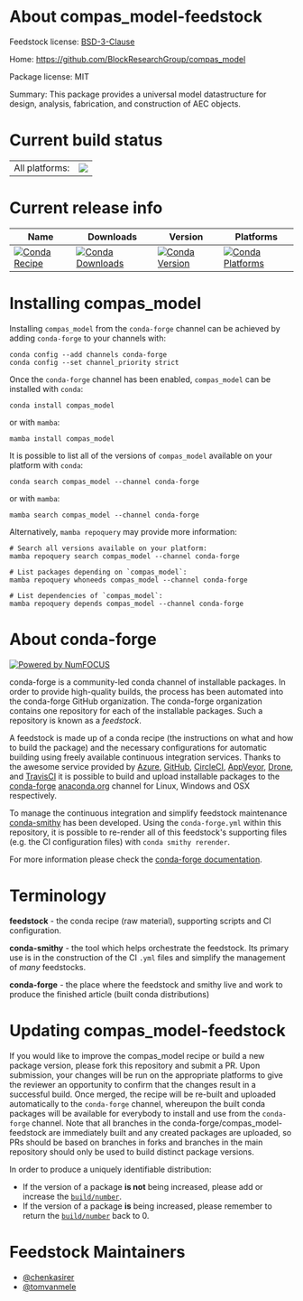 About compas_model-feedstock
============================

Feedstock license: [BSD-3-Clause](https://github.com/conda-forge/compas_model-feedstock/blob/main/LICENSE.txt)

Home: https://github.com/BlockResearchGroup/compas_model

Package license: MIT

Summary: This package provides a universal model datastructure for design, analysis, fabrication, and construction of AEC objects.

Current build status
====================


<table><tr><td>All platforms:</td>
    <td>
      <a href="https://dev.azure.com/conda-forge/feedstock-builds/_build/latest?definitionId=22591&branchName=main">
        <img src="https://dev.azure.com/conda-forge/feedstock-builds/_apis/build/status/compas_model-feedstock?branchName=main">
      </a>
    </td>
  </tr>
</table>

Current release info
====================

| Name | Downloads | Version | Platforms |
| --- | --- | --- | --- |
| [![Conda Recipe](https://img.shields.io/badge/recipe-compas_model-green.svg)](https://anaconda.org/conda-forge/compas_model) | [![Conda Downloads](https://img.shields.io/conda/dn/conda-forge/compas_model.svg)](https://anaconda.org/conda-forge/compas_model) | [![Conda Version](https://img.shields.io/conda/vn/conda-forge/compas_model.svg)](https://anaconda.org/conda-forge/compas_model) | [![Conda Platforms](https://img.shields.io/conda/pn/conda-forge/compas_model.svg)](https://anaconda.org/conda-forge/compas_model) |

Installing compas_model
=======================

Installing `compas_model` from the `conda-forge` channel can be achieved by adding `conda-forge` to your channels with:

```
conda config --add channels conda-forge
conda config --set channel_priority strict
```

Once the `conda-forge` channel has been enabled, `compas_model` can be installed with `conda`:

```
conda install compas_model
```

or with `mamba`:

```
mamba install compas_model
```

It is possible to list all of the versions of `compas_model` available on your platform with `conda`:

```
conda search compas_model --channel conda-forge
```

or with `mamba`:

```
mamba search compas_model --channel conda-forge
```

Alternatively, `mamba repoquery` may provide more information:

```
# Search all versions available on your platform:
mamba repoquery search compas_model --channel conda-forge

# List packages depending on `compas_model`:
mamba repoquery whoneeds compas_model --channel conda-forge

# List dependencies of `compas_model`:
mamba repoquery depends compas_model --channel conda-forge
```


About conda-forge
=================

[![Powered by
NumFOCUS](https://img.shields.io/badge/powered%20by-NumFOCUS-orange.svg?style=flat&colorA=E1523D&colorB=007D8A)](https://numfocus.org)

conda-forge is a community-led conda channel of installable packages.
In order to provide high-quality builds, the process has been automated into the
conda-forge GitHub organization. The conda-forge organization contains one repository
for each of the installable packages. Such a repository is known as a *feedstock*.

A feedstock is made up of a conda recipe (the instructions on what and how to build
the package) and the necessary configurations for automatic building using freely
available continuous integration services. Thanks to the awesome service provided by
[Azure](https://azure.microsoft.com/en-us/services/devops/), [GitHub](https://github.com/),
[CircleCI](https://circleci.com/), [AppVeyor](https://www.appveyor.com/),
[Drone](https://cloud.drone.io/welcome), and [TravisCI](https://travis-ci.com/)
it is possible to build and upload installable packages to the
[conda-forge](https://anaconda.org/conda-forge) [anaconda.org](https://anaconda.org/)
channel for Linux, Windows and OSX respectively.

To manage the continuous integration and simplify feedstock maintenance
[conda-smithy](https://github.com/conda-forge/conda-smithy) has been developed.
Using the ``conda-forge.yml`` within this repository, it is possible to re-render all of
this feedstock's supporting files (e.g. the CI configuration files) with ``conda smithy rerender``.

For more information please check the [conda-forge documentation](https://conda-forge.org/docs/).

Terminology
===========

**feedstock** - the conda recipe (raw material), supporting scripts and CI configuration.

**conda-smithy** - the tool which helps orchestrate the feedstock.
                   Its primary use is in the construction of the CI ``.yml`` files
                   and simplify the management of *many* feedstocks.

**conda-forge** - the place where the feedstock and smithy live and work to
                  produce the finished article (built conda distributions)


Updating compas_model-feedstock
===============================

If you would like to improve the compas_model recipe or build a new
package version, please fork this repository and submit a PR. Upon submission,
your changes will be run on the appropriate platforms to give the reviewer an
opportunity to confirm that the changes result in a successful build. Once
merged, the recipe will be re-built and uploaded automatically to the
`conda-forge` channel, whereupon the built conda packages will be available for
everybody to install and use from the `conda-forge` channel.
Note that all branches in the conda-forge/compas_model-feedstock are
immediately built and any created packages are uploaded, so PRs should be based
on branches in forks and branches in the main repository should only be used to
build distinct package versions.

In order to produce a uniquely identifiable distribution:
 * If the version of a package **is not** being increased, please add or increase
   the [``build/number``](https://docs.conda.io/projects/conda-build/en/latest/resources/define-metadata.html#build-number-and-string).
 * If the version of a package **is** being increased, please remember to return
   the [``build/number``](https://docs.conda.io/projects/conda-build/en/latest/resources/define-metadata.html#build-number-and-string)
   back to 0.

Feedstock Maintainers
=====================

* [@chenkasirer](https://github.com/chenkasirer/)
* [@tomvanmele](https://github.com/tomvanmele/)

